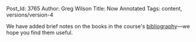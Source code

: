 Post_Id: 3765
Author: Greg Wilson
Title: Now Annotated
Tags: content, versions/version-4

<p>We have added brief notes on the books in the course's <a href="{{root_path}}/about/biblio.html">bibliography</a>&mdash;we hope you find them useful.</p>
